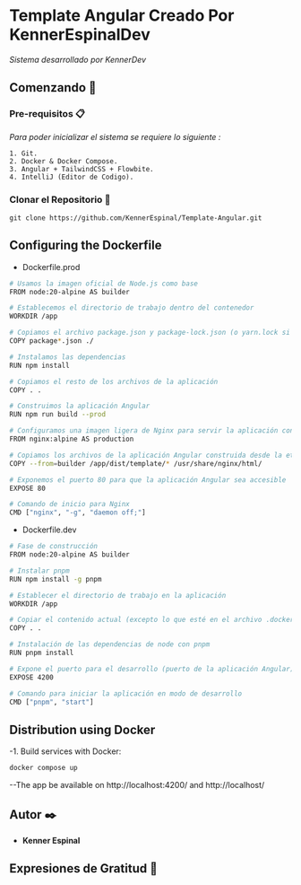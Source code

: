 # Template Angular Creado Por KennerEspinalDev

_Sistema desarrollado por KennerDev_

## Comenzando 🚀

### Pre-requisitos 📋

_Para poder inicializar el sistema se requiere lo siguiente :_

```
1. Git.
2. Docker & Docker Compose.
3. Angular + TailwindCSS + Flowbite.
4. IntelliJ (Editor de Codigo).
```

### Clonar el Repositorio 🔧
```
git clone https://github.com/KennerEspinal/Template-Angular.git
```

## Configuring the Dockerfile
-	Dockerfile.prod
```sh
# Usamos la imagen oficial de Node.js como base
FROM node:20-alpine AS builder

# Establecemos el directorio de trabajo dentro del contenedor
WORKDIR /app

# Copiamos el archivo package.json y package-lock.json (o yarn.lock si estás usando Yarn)
COPY package*.json ./

# Instalamos las dependencias
RUN npm install

# Copiamos el resto de los archivos de la aplicación
COPY . .

# Construimos la aplicación Angular
RUN npm run build --prod

# Configuramos una imagen ligera de Nginx para servir la aplicación construida
FROM nginx:alpine AS production

# Copiamos los archivos de la aplicación Angular construida desde la etapa anterior
COPY --from=builder /app/dist/template/* /usr/share/nginx/html/

# Exponemos el puerto 80 para que la aplicación Angular sea accesible
EXPOSE 80

# Comando de inicio para Nginx
CMD ["nginx", "-g", "daemon off;"]

```

-	Dockerfile.dev
```sh
# Fase de construcción
FROM node:20-alpine AS builder

# Instalar pnpm
RUN npm install -g pnpm

# Establecer el directorio de trabajo en la aplicación
WORKDIR /app

# Copiar el contenido actual (excepto lo que esté en el archivo .dockerignore)
COPY . .

# Instalación de las dependencias de node con pnpm
RUN pnpm install

# Expone el puerto para el desarrollo (puerto de la aplicación Angular)
EXPOSE 4200

# Comando para iniciar la aplicación en modo de desarrollo
CMD ["pnpm", "start"]


```
## Distribution using Docker
-1. Build services with Docker:
```sh
docker compose up
```

--The app be available on http://localhost:4200/ and http://localhost/


## Autor ✒️

* **Kenner Espinal**

## Expresiones de Gratitud 🎁

